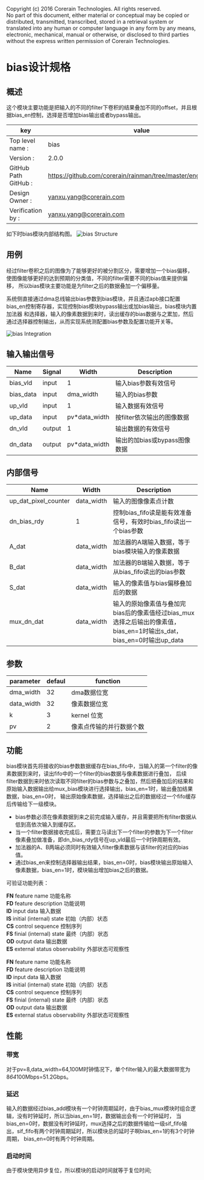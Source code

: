 Copyright (c) 2016 Corerain Technologies. All rights reserved.  
No part of this document, either material or conceptual may be 
copied or distributed, transmitted, transcribed, stored in a retrieval 
system or translated into any human or computer language in
any form by any means, electronic, mechanical, manual
or otherwise, or disclosed to third parties without
the express written permission of Corerain Technologies. 
  
# bias设计规格

## 概述
这个模块主要功能是把输入的不同的filter下卷积的结果叠加不同的offset，并且根据bias_en控制，选择是否增加bias输出或者bypass输出。

key | value 
--- | --- 
Top level name : | bias 
Version : |	2.0.0
GitHub Path GitHub : | https://github.com/corerain/rainman/tree/master/engine/conv/hdl
Design Owner : | yanxu.yang@corerain.com
Verification by : | yanxu.yang@corerain.com


如下时bias模块内部结构图。
![bias Structure](bias_architecture.png)

## 用例

经过filter卷积之后的图像为了能够更好的被分割区分，需要增加一个bias偏移，使图像能够更好的达到预期的分类值，不同的filter需要不同的bias值来提供偏移，
所以bias模块主要功能是为filter之后的数据叠加一个偏移量。

系统侧直接通过dma总线输出bias参数到bias模块，并且通过apb接口配置bias_en控制寄存器，实现控制bias模块bypass输出或加bias输出，bias模块内置加法器
和选择器，输入的像素数据到来时，读出缓存的bias数据与之累加，然后通过选择器控制输出，从而实现系统测配置bias参数及配置功能开关等。

![bias Integration](bias_integration.png)

## 输入输出信号

|Name|Signal|Width|Description|
| --- | --- | --- | --- |
| bias_vld | input | 1 | 输入bias参数有效信号 |
| bias_data | input | dma_width | 输入的bias参数 |
| up_vld | input | 1 | 输入数据有效信号 |
| up_data | input | pv*data_width | 按filter依次输出的图像数据 |
| dn_vld | output | 1 | 输出数据的有效信号 |
| dn_data | output | pv*data_width | 输出的加bias或bypass图像数据 |

## 内部信号

|Name|Width|Description|
| --- | --- | --- |
| up_dat_pixel_counter | data_width | 输入的图像像素点计数 |
| dn_bias_rdy | 1 | 控制bias_fifo读是能有效准备信号，有效时bias_fifo读出一个bias参数 |
| A_dat | data_width | 加法器的A端输入数据，等于bias模块输入的像素数据 |
| B_dat | data_width | 加法器的B端输入数据，等于从bias_fifo读出的bias参数 |
| S_dat | data_width | 输入的像素值与bias偏移叠加后的数据 |
| mux_dn_dat | data_width | 输入的原始像素值与叠加完bias后的像素值经过bias_mux选择之后输出的像素值，bias_en=1时输出s_dat，bias_en=0时输出up_data |

## 参数
| parameter | defaul | function |
| --- | --- | --- | 
| dma_width  | 32 | dma数据位宽 	  		|
| data_width | 32 | 像素数据位宽	  		|
| k			 | 3  | kernel 位宽 	  		|
| pv  		 | 2  | 像素点传输的并行数据个数|

## 功能

bias模块首先将接收的bias参数数据缓存在bias_fifo中，当输入的第一个filter的像素数据到来时，读出fifo中的一个filter的bias数据与像素数据进行叠加，
后续filter数据到来时依次读取不同filter的bias参数与之叠加，然后把叠加后的结果和原始输入数据输出给mux_bias模块进行选择输出，bias_en=1时，输出叠加结果数据，bias_en=0时，
输出原始像素数据，选择输出之后的数据经过一个fifo缓存后传输给下一级模块。

* bias参数必须在像素数据到来之前完成输入缓存，并且需要把所有filter数据从低到高依次输入到缓存区。
* 当一个filter数据接收完成后，需要立马读出下一个filter的参数为下一个filter像素叠加做准备，即dn_bias_rdy信号在up_vld最后一个时钟周期有效。
* 加法器的A、B两端必须同时有效输入filter像素数据与该filter的对应的bias值。
* 通过bias_en来控制选择器输出结果，bias_en=0时，bias模块输出原始输入像素数据，bias_en=1时，模块输出增加bias之后的数据。

可验证功能列表：

**FN** feature name 功能名称  
**FD** feature description 功能说明  
**ID** input data 输入数据  
**IS** initial (internal) state 初始（内部）状态  
**CS** control sequence 控制序列  
**FS** finial (internal) state 最终（内部）状态  
**OD** output data 输出数据  
**ES** external status observability 外部状态可观察性 

**FN** feature name 功能名称  
**FD** feature description 功能说明  
**ID** input data 输入数据  
**IS** initial (internal) state 初始（内部）状态  
**CS** control sequence 控制序列  
**FS** finial (internal) state 最终（内部）状态  
**OD** output data 输出数据  
**ES** external status observability 外部状态可观察性

## 性能

### 带宽
对于pv=8,data_width=64,100M时钟情况下，单个filter输入的最大数据带宽为8*64*100Mbps=51.2Gbps。
### 延迟
输入的数据经过bias_add模块有一个时钟周期延时，由于bias_mux模块时组合逻辑，没有时钟延时，所以当bias_en=1时，数据输出会有一个时钟延时，
当bias_en=0时，数据没有时钟延时，mux选择之后的数据传输给一级sif_fifo输出，sif_fifo有两个时钟周期延时，所以模块总的延时子啊bias_en=1的有3个时钟周期，
bias_en=0时有两个时钟周期。
### 启动时间
由于模块使用异步复位，所以模块的启动时间就等于复位时间;
